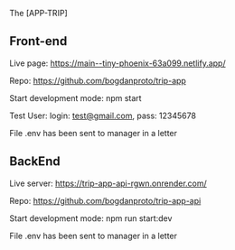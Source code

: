 The [APP-TRIP]

## Front-end

Live page: https://main--tiny-phoenix-63a099.netlify.app/

Repo: https://github.com/bogdanproto/trip-app

Start development mode: npm start

Test User: login: test@gmail.com, pass: 12345678

File .env has been sent to manager in a letter

## BackEnd

Live server: https://trip-app-api-rgwn.onrender.com/

Repo: https://github.com/bogdanproto/trip-app-api

Start development mode: npm run start:dev

File .env has been sent to manager in a letter
